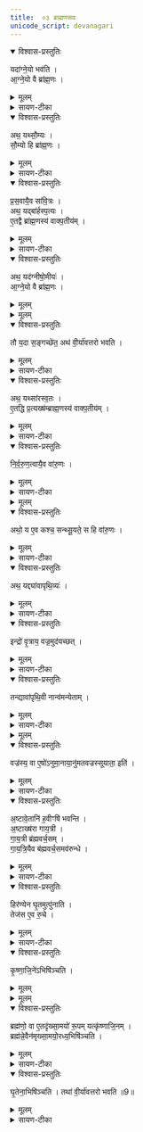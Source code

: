 ```yaml
---
title:  ०३ ब्राह्मणसवः
unicode_script: devanagari
---
```



<details open><summary>विश्वास-प्रस्तुतिः</summary>

यदा॑ग्ने॒यो भव॑ति ।  
आ॒ग्ने॒यो वै ब्रा॑ह्म॒णः ।  
</details>

<details><summary>मूलम्</summary>

यदा॑ग्ने॒यो भव॑ति ।  
आ॒ग्ने॒यो वै ब्रा॑ह्म॒णः ।  
</details>

<details><summary>सायण-टीका</summary>

(SB) 1द्वितीये वैश्यसवोऽभिहितः । तृतीये ब्राह्मणसवोऽभिधीयते । स च सूत्रकारेण स्पष्टीकृतः - 'ब्राह्मणो ब्रह्मवर्चसकाम आग्नेयादीन्यष्टौ हवींषि निर्वपति पुरस्तात्स्विष्टकृतो हिरण्येन घृतमुत्पूरय तेन कृष्णाजिन आसीनमभिषिञ्चति' इति । तान्येतानि हवींषि विधातव्यानि । तत्र प्रथमं विधत्ते - आग्रेयोऽष्टाकपालः कर्तव्यः । अग्निना सह ब्राह्मणस्य प्रजापतिमुखजत्वसाम्येनाग्नेयत्वम् ॥
</details>

<details open><summary>विश्वास-प्रस्तुतिः</summary>

अथ॒ यथ्सौ॒म्यः ।   
सौ॒म्यो हि ब्रा॑ह्म॒णः ।  
</details>

<details><summary>मूलम्</summary>

अथ॒ यथ्सौ॒म्यः ।   
सौ॒म्यो हि ब्रा॑ह्म॒णः ।  
</details>

<details><summary>सायण-टीका</summary>

2द्वितीयं विधत्ते - सौम्य एकादशकपालः कर्तव्यः । 'सोमोऽस्माकं ब्राह्मणानाꣳराजा' इति श्रुतेः ब्राह्मणस्य सौम्यत्वम् ॥
</details>

<details open><summary>विश्वास-प्रस्तुतिः</summary>

प्र॒स॒वायै॒व सा॑वि॒त्रः ।  
अथ॒ यद्बा॑र्हस्प॒त्यः ।  
ए॒तद्वै ब्रा॑ह्म॒णस्य॑ वाक्प॒तीय॑म्   ।
</details>

<details><summary>मूलम्</summary>

प्र॒स॒वायै॒व सा॑वि॒त्रः ।  
अथ॒ यद्बा॑र्हस्प॒त्यः ।  
ए॒तद्वै ब्रा॑ह्म॒णस्य॑ वाक्प॒तीय॑म्   ।
</details>

<details><summary>सायण-टीका</summary>

3-4तृतीयं विधत्ते - सावित्रोऽष्टाकपालः कार्यः । स च प्रसवायैव कल्प्यते । चतुर्थं विधत्ते - बार्हस्पत्योऽष्टाकपालः कर्तव्यः । यद्बृहस्पतिसंबन्धित्वं एतदेव ब्राह्मणस्य वाक्पतित्वं नाम ॥
</details>

<details open><summary>विश्वास-प्रस्तुतिः</summary>

अथ॒ यद॑ग्नीषो॒मीयः॑ ।  
आ॒ग्ने॒यो वै ब्रा॑ह्म॒णः ।  
</details>

<details><summary>मूलम्</summary>

अथ॒ यद॑ग्नीषो॒मीयः॑ ।  
आ॒ग्ने॒यो वै ब्रा॑ह्म॒णः ।  
</details>


<details><summary>मूलम्</summary>

तौ य॒दा स॒ङ्गच्छे॑ते ॥7॥    
अथ॑ वी॒र्या॑वत्तरो भवति ।
</details>

<details open><summary>विश्वास-प्रस्तुतिः</summary>

तौ य॒दा स॒ङ्गच्छे॑त॒ अथ॑ वी॒र्या॑वत्तरो भवति ।
</details>

<details><summary>मूलम्</summary>

तौ य॒दा स॒ङ्गच्छे॑त॒ अथ॑ वी॒र्या॑वत्तरो भवति ।
</details>

<details><summary>सायण-टीका</summary>

5पञ्चमं विधत्ते - अग्नीषोमीय एकादशकपालः कर्तव्यः । ब्राह्मणस्याग्नेयत्वं पूर्वमुक्तम् । तेन पूर्वोक्तं सौम्यत्वमप्युपलक्ष्यते । तावग्निश्च सोमश्चेत्येतौ यदा सङ्गतौ भवतस्तदानीं द्विगुणब्राह्मण्येन वीर्यातिशयो भवति ॥
</details>

<details open><summary>विश्वास-प्रस्तुतिः</summary>

अथ॒ यथ्सा॑रस्व॒तः ।  
ए॒तद्धि प्र॒त्यख्ष॑म्ब्राह्म॒णस्य॑ वाक्प॒तीय॑म् ।
</details>

<details><summary>मूलम्</summary>

अथ॒ यथ्सा॑रस्व॒तः ।  
ए॒तद्धि प्र॒त्यख्ष॑म्ब्राह्म॒णस्य॑ वाक्प॒तीय॑म् ।
</details>

<details><summary>सायण-टीका</summary>

6अथ षष्ठं विधत्ते - सारस्वतोऽष्टाकपालः कार्यः । ब्राह्मणस्य सरस्वतीसंबन्धित्वं यदस्ति एतत्प्रत्यक्षमेव वाक्पतित्वम् । बृहस्पतिसंबन्धेन तु यद्वाक्पतित्वं पूर्वमुक्तं तच्छास्त्रसिद्धम् । जिह्वायाः सरस्वतीसंबन्धे तु तद्वाक्पतित्वमनुभूयते ॥
</details>

<details open><summary>विश्वास-प्रस्तुतिः</summary>

नि॒र्व॒रु॒ण॒त्वायै॒व वा॑रु॒णः ।
</details>

<details><summary>मूलम्</summary>

नि॒र्व॒रु॒ण॒त्वायै॒व वा॑रु॒णः ।
</details>

<details><summary>सायण-टीका</summary>

7सप्तमं विधत्ते - वारुणोऽष्टाकपालः कर्तव्यः । स च पूर्ववद्वरुणपाशराहित्यायैव संपद्यते ।
</details>


<details><summary>मूलम्</summary>

अथो॒ य ए॒व कश्च॒ सन्थ्सू॒यते॑ ।
स हि वा॑रु॒णः ।
</details>

<details open><summary>विश्वास-प्रस्तुतिः</summary>

अथो॒ य ए॒व कश्च॒ सन्थ्सू॒यते॒ स हि वा॑रु॒णः ।
</details>

<details><summary>मूलम्</summary>

अथो॒ य ए॒व कश्च॒ सन्थ्सू॒यते॒ स हि वा॑रु॒णः ।
</details>

<details><summary>सायण-टीका</summary>

अपिच य एव कश्चित्पुमानधमोऽपि सूयतेऽभिषिच्यते स पुमान्वरुणेनानुगृहीतो राजा भवति ॥
</details>

<details open><summary>विश्वास-प्रस्तुतिः</summary>

अथ॒ यद्द्या॑वापृथि॒व्यः॑ ।
</details>

<details><summary>मूलम्</summary>

अथ॒ यद्द्या॑वापृथि॒व्यः॑ ।
</details>

<details><summary>सायण-टीका</summary>

8अष्टमं विधत्ते - द्यावापृथिव्यः एककपालः कर्तव्यः ।
</details>

<details open><summary>विश्वास-प्रस्तुतिः</summary>

इन्द्रो॑ वृ॒त्राय॒ वज्र॒मुद॑यच्छत् ।
</details>

<details><summary>मूलम्</summary>

इन्द्रो॑ वृ॒त्राय॒ वज्र॒मुद॑यच्छत् ।
</details>

<details><summary>सायण-टीका</summary>

पुरा कदाचिदिन्द्रो वृत्रवधार्थं वज्रमुद्यतवान् ।
</details>

<details open><summary>विश्वास-प्रस्तुतिः</summary>

तन्द्यावा॑पृथि॒वी नान्व॑मन्येताम् ।
</details>

<details><summary>मूलम्</summary>

तन्द्यावा॑पृथि॒वी नान्व॑मन्येताम् ।
</details>

<details><summary>सायण-टीका</summary>

तमिन्द्रं ते द्यावापृथिव्यौ नान्वमन्येताम् । अनूमत्यभावे कारणं दर्शपूर्णमासबाह्यणे स्पष्टमभिहितम् - 'ते अब्रूतां द्यावापृथिवी मा प्रहारावयोर्वै श्रितः' इति ।
</details>


<details><summary>मूलम्</summary>

तमे॒तेनै॒व भा॑ग॒धेये॒नान्व॑मन्येताम् ॥8॥  

वज्र॑स्य॒ वा ए॒षो॑ऽनुमा॒नाय॑ । अनु॑मतवज्रस्सूयाता॒ इति॑ ।  
</details>

<details open><summary>विश्वास-प्रस्तुतिः</summary>

वज्र॑स्य॒ वा ए॒षो॑ऽनुमा॒नाया॒नु॑मतवज्रस्सूयाता॒ इति॑ ।
</details>

<details><summary>मूलम्</summary>

वज्र॑स्य॒ वा ए॒षो॑ऽनुमा॒नाया॒नु॑मतवज्रस्सूयाता॒ इति॑ ।
</details>

<details><summary>सायण-टीका</summary>

योऽयमेककपालरूपो भागोऽस्ति तेन भागधेयेन तुष्टे द्यवापृथिव्यौ वृत्रवधार्थमुद्यतं वज्रमङ्गीकृतवत्यौ । अतोऽत्रापि यः पुरोडाशः स एव वज्रस्यानुमत्यर्थं संपद्यते । अनुमतवज्रो हि पुंरुषः शत्रुक्षये समर्थत्वात्सूयाता अभिषेकमर्हतीत्येवाभिज्ञा आहुः ॥
</details>

<details open><summary>विश्वास-प्रस्तुतिः</summary>

अ॒ष्टावे॒तानि॑ ह॒वीꣳषि॑ भवन्ति ।  
अ॒ष्टाख्ष॑रा गाय॒त्री ।  
गा॒य॒त्री ब्र॑ह्मवर्च॒सम् ।   
गा॒य॒त्रि॒यैव ब॑ह्मवर्च॒समव॑रुन्धे ।  
</details>

<details><summary>मूलम्</summary>

अ॒ष्टावे॒तानि॑ ह॒वीꣳषि॑ भवन्ति ।  
अ॒ष्टाख्ष॑रा गाय॒त्री ।  
गा॒य॒त्री ब्र॑ह्मवर्च॒सम् ।   
गा॒य॒त्रि॒यैव ब॑ह्मवर्च॒समव॑रुन्धे ।  
</details>

<details><summary>सायण-टीका</summary>

9अधिकत्वशङ्कानिवारणाय हविस्संख्यां दर्शयति - अष्टसंख्योपेताया गायत्र्या ब्रह्मवर्चसहेतुतया ब्रह्मवर्चसप्राप्तिः ।
</details>

<details open><summary>विश्वास-प्रस्तुतिः</summary>

हिर॑ण्येन घृ॒तमुत्पु॑नाति ।  
तेज॑स ए॒व रु॒चे ।  
</details>

<details><summary>मूलम्</summary>

हिर॑ण्येन घृ॒तमुत्पु॑नाति ।  
तेज॑स ए॒व रु॒चे ।  
</details>

<details><summary>सायण-टीका</summary>

अभिषेकद्रव्यस्योत्पवनं विधत्ते - निर्मलद्रव्यत्वात्स्वतोऽपि घृतं तेजोर्थमेव पुनरपि हिरण्योत्पवनेनात्यन्तदीप्त्यर्थं भवति ॥
</details>

<details open><summary>विश्वास-प्रस्तुतिः</summary>

कृ॒ष्णा॒जि॒ने॑ऽभिषि॑ञ्चति ।
</details>

<details><summary>मूलम्</summary>

कृ॒ष्णा॒जि॒ने॑ऽभिषि॑ञ्चति ।
</details>


<details><summary>मूलम्</summary>

ब्रह्म॑णो॒ वा ए॒तदृ॑ख्सा॒मयो॑ रू॒पम् ।
यत्कृ॑ष्णाजि॒नम् ।
</details>

<details open><summary>विश्वास-प्रस्तुतिः</summary>

ब्रह्म॑णो॒ वा ए॒तदृ॑ख्सा॒मयो॑ रू॒पम् यत्कृ॑ष्णाजि॒नम् ।   
ब्रह्म॑न्ने॒वैन॑मृख्सा॒मयो॒रध्य॒भिषि॑ञ्चति ।
</details>

<details><summary>मूलम्</summary>

ब्रह्म॑णो॒ वा ए॒तदृ॑ख्सा॒मयो॑ रू॒पम् यत्कृ॑ष्णाजि॒नम् ।   
ब्रह्म॑न्ने॒वैन॑मृख्सा॒मयो॒रध्य॒भिषि॑ञ्चति ।
</details>

<details><summary>सायण-टीका</summary>

10अभिषेककालीनमाधारं विधत्ते - कृष्णाजिने समासीनमेनभभिषिञ्चेत् । कृष्णाजिनं च ब्रह्मणो वेदस्य संबन्धिनोः ऋक्सामयोः स्वरूपम् । 'ऋक्सामे वै देवेभ्यो यज्ञायातिष्ठमाने कृष्णोरूपं कृत्वाऽपक्रम्पातिष्ठताम्' इत्यन्यत्राम्नानात् । अतः कृष्णाजिनेऽभिषेकेण ब्रह्मन्नेव वेद एव ऋक्सामयोरुपर्येनमभिषिञ्चति ॥
</details>

<details open><summary>विश्वास-प्रस्तुतिः</summary>

घृ॒तेना॒भिषि॑ञ्चति ।
तथा॑ वी॒र्या॑वत्तरो भवति ॥9॥  
</details>

<details><summary>मूलम्</summary>

घृ॒तेना॒भिषि॑ञ्चति ।
तथा॑ वी॒र्या॑वत्तरो भवति ॥9॥  
</details>

<details><summary>सायण-टीका</summary>

11द्रव्यं विधत्ते - घृतस्य वज्ररूपत्वमन्यत्राम्नातम् - 'घृतं खलु वै देवा वज्रं कृत्वा' इति । अतो घृतेनाभिपेके वीर्यातिशयो भवति ॥

इति श्रीमत्सायणाचार्यविरचिते माधवीये वेदार्थप्रकाशे कष्णयजुर्वेदीयतैत्तिरीयब्राह्मणभाष्ये द्वितीयाष्टके सप्तमप्रपाठके तृतीयोऽनुवाकः ॥  

</details>

